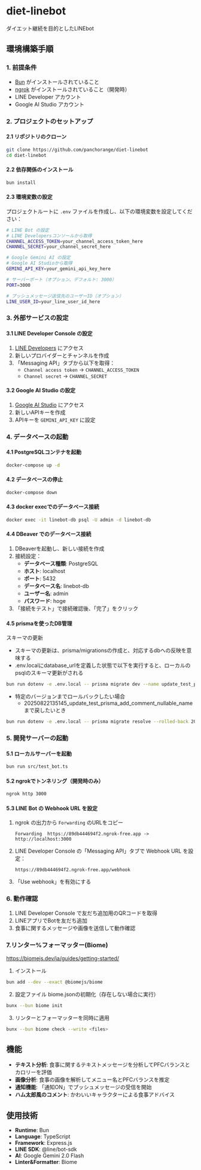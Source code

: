 # diet-linebot
ダイエット継続を目的としたLINEbot

## 環境構築手順

### 1. 前提条件
- [Bun](https://bun.sh/) がインストールされていること
- [ngrok](https://ngrok.com/) がインストールされていること（開発時）
- LINE Developer アカウント
- Google AI Studio アカウント

### 2. プロジェクトのセットアップ

#### 2.1 リポジトリのクローン
```bash
git clone https://github.com/panchorange/diet-linebot
cd diet-linebot
```

#### 2.2 依存関係のインストール
```bash
bun install
```

#### 2.3 環境変数の設定
プロジェクトルートに `.env` ファイルを作成し、以下の環境変数を設定してください：

```bash
# LINE Bot の設定
# LINE Developersコンソールから取得
CHANNEL_ACCESS_TOKEN=your_channel_access_token_here
CHANNEL_SECRET=your_channel_secret_here

# Google Gemini AI の設定  
# Google AI Studioから取得
GEMINI_API_KEY=your_gemini_api_key_here

# サーバーポート（オプション、デフォルト: 3000）
PORT=3000

# プッシュメッセージ送信先のユーザーID（オプション）
LINE_USER_ID=your_line_user_id_here
```

### 3. 外部サービスの設定

#### 3.1 LINE Developer Console の設定
1. [LINE Developers](https://developers.line.biz/) にアクセス
2. 新しいプロバイダーとチャンネルを作成
3. 「Messaging API」タブから以下を取得：
   - `Channel access token` → `CHANNEL_ACCESS_TOKEN`
   - `Channel secret` → `CHANNEL_SECRET`

#### 3.2 Google AI Studio の設定
1. [Google AI Studio](https://aistudio.google.com/) にアクセス
2. 新しいAPIキーを作成
3. APIキーを `GEMINI_API_KEY` に設定



### 4. データベースの起動

#### 4.1 PostgreSQLコンテナを起動
```bash
docker-compose up -d
```

#### 4.2 データベースの停止
```bash
docker-compose down
```

#### 4.3 docker execでのデータベース接続
```bash
docker exec -it linebot-db psql -U admin -d linebot-db
```

#### 4.4 DBeaver でのデータベース接続
1. DBeaverを起動し、新しい接続を作成
2. 接続設定：
   - **データベース種類**: PostgreSQL
   - **ホスト**: localhost
   - **ポート**: 5432
   - **データベース名**: linebot-db
   - **ユーザー名**: admin
   - **パスワード**: hoge
3. 「接続をテスト」で接続確認後、「完了」をクリック

#### 4.5 prismaを使ったDB管理
スキーマの更新
* スキーマの更新は、prisma/migrationsの作成と、対応するdbへの反映を意味する
* .env.localにdatabase_urlを定義した状態で以下を実行すると、ローカルのpsqlのスキーマ更新がされる
```bash
bun run dotenv -e .env.local -- prisma migrate dev --name update_test_prisma_add_comment_nullable_name
```

* 特定のバージョンまでロールバックしたい場合
   * 20250822135145_update_test_prisma_add_comment_nullable_name まで戻したいとき
```bash
bun run dotenv -e .env.local -- prisma migrate resolve --rolled-back 20250822135145_update_test_prisma_add_comment_nullable_name
```


### 5. 開発サーバーの起動

#### 5.1 ローカルサーバーを起動
```bash
bun run src/test_bot.ts
```

#### 5.2 ngrokでトンネリング（開発時のみ）
```bash
ngrok http 3000
```

#### 5.3 LINE Bot の Webhook URL を設定
1. ngrok の出力から `Forwarding` のURLをコピー
   ```
   Forwarding  https://89db444694f2.ngrok-free.app -> http://localhost:3000
   ```
2. LINE Developer Console の「Messaging API」タブで Webhook URL を設定：
   ```
   https://89db444694f2.ngrok-free.app/webhook
   ```
3. 「Use webhook」を有効にする

### 6. 動作確認
1. LINE Developer Console で友だち追加用のQRコードを取得
2. LINEアプリでBotを友だち追加
3. 食事に関するメッセージや画像を送信して動作確認

### 7.リンター%フォーマッター(Biome)
https://biomejs.dev/ja/guides/getting-started/


1. インストール
```bash
bun add --dev --exact @biomejs/biome
```

2. 設定ファイル biome.jsonの初期化（存在しない場合に実行）
```bash
bunx --bun biome init
```

3. リンターとフォーマッターを同時に適用
```bash
bunx --bun biome check --write <files>
```



## 機能

- **テキスト分析**: 食事に関するテキストメッセージを分析してPFCバランスとカロリーを評価
- **画像分析**: 食事の画像を解析してメニュー名とPFCバランスを推定
- **通知機能**: 「通知ON」でプッシュメッセージの受信を開始
- **ハム太郎風のコメント**: かわいいキャラクターによる食事アドバイス

## 使用技術

- **Runtime**: Bun
- **Language**: TypeScript
- **Framework**: Express.js
- **LINE SDK**: @line/bot-sdk
- **AI**: Google Gemini 2.0 Flash
- **Linter&Formatter**: Biome